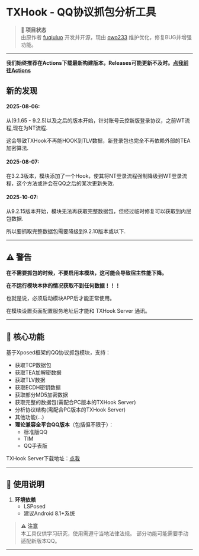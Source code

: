 # **TXHook - QQ协议抓包分析工具**
 
> **📌 项目状态**  
> 由原作者 [fuqiuluo](https://github.com/fuqiuluo)  开发并开源，现由 [owo233](https://github.com/callng)  维护优化，修复BUG并增强功能。
 
---

**我们始终推荐在Actions下载最新构建版本，Releases可能更新不及时。[点我前往Actions](https://github.com/callng/QQHook/actions/workflows/build_ci.yml)**

## 新的发现

#### 2025-08-06:

从(9.1.65 - 9.2.5)以及之后的版本开始，针对账号云控新版登录协议，之前WT流程,现在为NT流程.

这会导致TXHook不再能HOOK到TLV数据，新登录包也完全不再依赖外部的TEA加密算法.

#### 2025-08-07:

在3.2.3版本，模块添加了一个Hook，使其将NT登录流程强制降级到WT登录流程，这个方法或许会在QQ之后的某次更新失效.

#### 2025-10-07:

从9.2.15版本开始，模块无法再获取完整数据包，但经过临时修复可以获取到内层包数据.

所以要抓取完整数据包需要降级到9.2.10版本或以下.

---

## ⚠️ 警告

**在不需要抓包的时候，不要启用本模块，这可能会导致宿主性能下降。**

**在不运行模块本体的情况获取不到任何数据！！！**

也就是说，必须启动模块APP后才能正常使用。

在模块设置页面配置服务地址后才能和 TXHook Server 通讯。

---

## **🔧 核心功能**  
基于Xposed框架的QQ协议抓包模块，支持：  
- 获取TCP数据包
- 获取TEA加解密数据
- 获取TLV数据
- 获取ECDH密钥数据
- 获取部分MD5加密数据
- 获取完整的数据包(需配合PC版本的TXHook Server)
- 分析协议结构(需配合PC版本的TXHook Server)
- 其他功能(...)
- **理论兼容全平台QQ版本**（包括但不限于）：  
  - 标准版QQ  
  - TIM
  - QQ手表版


TXHook Server下载地址：[点我](https://github.com/callng/QQHook/releases/tag/v3.1.0)

---
 
## **🚀 使用说明**  
1. **环境依赖**  
   - LSPosed
   - 建议Android 8.1+系统

> **⚠️ 注意**  
> 本工具仅供学习研究，使用需遵守当地法律法规。
> 部分功能可能需要手动适配新版本QQ。
 
--- 
